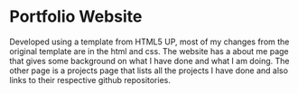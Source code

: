 # Portfolio Website

Developed using a template from HTML5 UP, most of my changes from the original template are in the html and css.
The website has a about me page that gives some background on what I have done and what I am doing. 
The other page is a projects page that lists all the projects I have done and also links to their respective github repositories.
